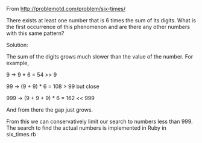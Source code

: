 From http://problemotd.com/problem/six-times/

There exists at least one number that is 6 times the sum of its digits. 
What is the first occurrence of this phenomenon and are there any other 
numbers with this same pattern?

Solution:

The sum of the digits grows much slower than the value of the number.
For example, 

9 -> 9 * 6 = 54 >> 9

99 -> (9 + 9) * 6 = 108 > 99 but close

999 -> (9 + 9 + 9) * 6 = 162 << 999

And from there the gap just grows.

From this we can conservatively limit our search to numbers less than 999.
The search to find the actual numbers is implemented in Ruby in six_times.rb